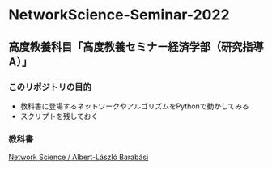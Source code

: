 # NetworkScience-Seminar-2022

## 高度教養科目「高度教養セミナー経済学部（研究指導A）」
### このリポジトリの目的
- 教科書に登場するネットワークやアルゴリズムをPythonで動かしてみる
- スクリプトを残しておく
### 教科書
[Network Science / Albert-László Barabási](http://networksciencebook.com/) 
